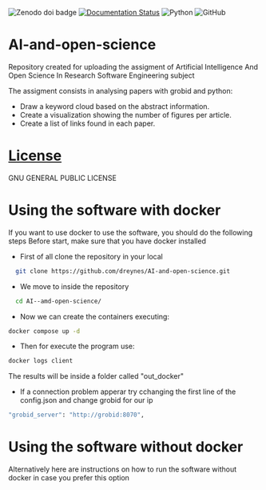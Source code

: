 
![Zenodo doi badge](https://img.shields.io/badge/DOI-10.5281%2Fzenodo.1234567-red.svg)
[![Documentation Status](https://readthedocs.org/projects/ai-and-open-science/badge/?version=latest)](https://ai-and-open-science.readthedocs.io/en/latest/?badge=latest)
![Python](https://img.shields.io/badge/python-3670A0?style=for-the-badge&logo=python&logoColor=ffdd54)
![GitHub](https://img.shields.io/badge/github-%23121011.svg?style=for-the-badge&logo=github&logoColor=white)
# AI-and-open-science
Repository created for uploading the assigment of Artificial Intelligence And Open Science In Research Software Engineering subject

The assigment consists in analysing papers with grobid and python:
- Draw a keyword cloud based on the abstract information.
- Create a visualization showing the number of figures per article.
- Create a list of links found in each paper.

# [License](LICENSE)
GNU GENERAL PUBLIC LICENSE

# Using the software with docker
If you want to use docker to use the software, you should do the following steps
Before start, make sure that you have docker installed
- First of all clone the repository in your local
```bash
  git clone https://github.com/dreynes/AI-and-open-science.git
```
- We move to inside the repository
```bash
  cd AI--amd-open-science/
```
- Now we can create the containers executing:
```bash
docker compose up -d
```
- Then for execute the program use:
```bash
docker logs client
```
The results will be inside a folder called "out_docker"

- If a connection problem apperar try cchanging the first line of the config.json and change grobid for our ip
```bash
"grobid_server": "http://grobid:8070",
```

# Using the software without docker
Alternatively here are instructions on how to run the software without docker in case you prefer this option



